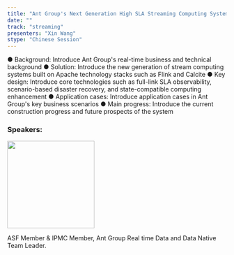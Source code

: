 ```yaml
---
title: "Ant Group's Next Generation High SLA Streaming Computing System Built on Apache Technology Stack"
date: ""
track: "streaming"
presenters: "Xin Wang"
stype: "Chinese Session"
--- 
```


● Background: Introduce Ant Group's real-time business and technical background
● Solution: Introduce the new generation of stream computing systems built on Apache technology stacks such as Flink and Calcite
● Key design: Introduce core technologies such as full-link SLA observability, scenario-based disaster recovery, and state-compatible computing enhancement
● Application cases: Introduce application cases in Ant Group's key business scenarios
● Main progress: Introduce the current construction progress and future prospects of the system



### Speakers:

<img src="https://sessionize.com/image/3431-400o400o1-W4FtSbysmF3yQTCTtNkpiH.jpg" width="200" /><br/>

ASF Member & IPMC Member,  Ant Group Real time Data and Data Native Team Leader.